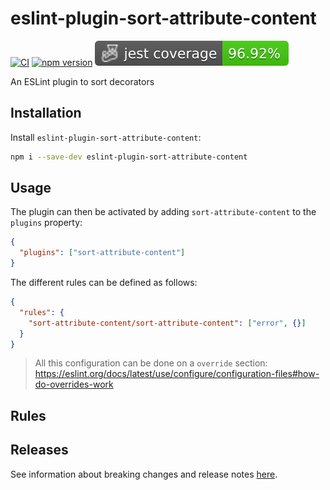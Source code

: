 # eslint-plugin-sort-attribute-content

[![CI](https://github.com/heap-code/eslint-plugin-sort-attribute-content/actions/workflows/ci.yml/badge.svg?branch=master)](https://github.com/heap-code/eslint-plugin-sort-attribute-content/actions/workflows/ci.yml)
[![npm version](https://img.shields.io/npm/v/eslint-plugin-sort-attribute-content)](https://www.npmjs.com/package/eslint-plugin-sort-attribute-content)
![Code coverage](.badges/code/coverage.svg)

An ESLint plugin to sort decorators

## Installation

<!-- TODO -->

Install `eslint-plugin-sort-attribute-content`:

```bash
npm i --save-dev eslint-plugin-sort-attribute-content
```

## Usage

<!-- TODO: dependencies -->

The plugin can then be activated by adding `sort-attribute-content` to the `plugins` property:

```json
{
  "plugins": ["sort-attribute-content"]
}
```

The different rules can be defined as follows:

<!-- TODO: dependencies -->

```json
{
  "rules": {
    "sort-attribute-content/sort-attribute-content": ["error", {}]
  }
}
```

<!-- TODO: configuration presets ? -->

> All this configuration can be done on a `override` section:
> <https://eslint.org/docs/latest/use/configure/configuration-files#how-do-overrides-work>

## Rules

<!-- begin auto-generated rules list -->

<!-- end auto-generated rules list -->

## Releases

See information about breaking changes and release notes [here](https://github.com/heap-code/eslint-plugin-sort-attribute-content/blob/HEAD/CHANGELOG.md).
